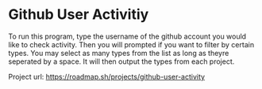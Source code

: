 # Github User Activitiy
To run this program, type the username of the github account you would like to check activity. 
Then you will prompted if you want to filter by certain types.
You may select as many types from the list as long as theyre seperated by a space.
It will then output the types from each project.

Project url: https://roadmap.sh/projects/github-user-activity